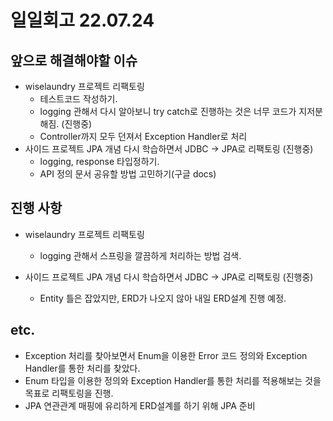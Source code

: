 # 일일회고 22.07.24
## 앞으로 해결해야할 이슈
- wiselaundry 프로젝트 리팩토링
    + 테스트코드 작성하기. 
    + logging 관해서 다시 알아보니 try catch로 진행하는 것은 너무 코드가 지저분해짐. (진행중)
    + Controller까지 모두 던져서 Exception Handler로 처리
- 사이드 프로젝트 JPA 개념 다시 학습하면서 JDBC -> JPA로 리팩토링 (진행중)
    + logging, response 타입정하기.
    + API 정의 문서 공유할 방법 고민하기(구글 docs)
  
## 진행 사항
- wiselaundry 프로젝트 리팩토링
  + logging 관해서 스프링을 깔끔하게 처리하는 방법 검색.
  
- 사이드 프로젝트 JPA 개념 다시 학습하면서 JDBC -> JPA로 리팩토링 (진행중)
  + Entity 틀은 잡았지만, ERD가 나오지 않아 내일 ERD설계 진행 예정.

## etc.
- Exception 처리를 찾아보면서 Enum을 이용한 Error 코드 정의와 Exception Handler를 통한 처리를 찾았다.
- Enum 타입을 이용한 정의와 Exception Handler를 통한 처리를 적용해보는 것을 목표로 리팩토링을 진행.
- JPA 연관관계 매핑에 유리하게 ERD설계를 하기 위해 JPA 준비
